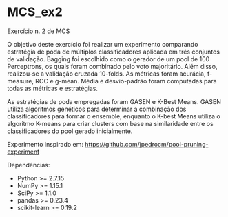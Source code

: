 # MCS_ex2
Exercício n. 2 de MCS

O objetivo deste exercício foi realizar um experimento comparando estratégia de poda de múltiplos classificadores aplicada em três conjuntos de validação. Bagging foi escolhido como o gerador de um pool de 100 Perceptrons, os quais foram combinado pelo voto majoritário. Além disso, realizou-se a validação cruzada 10-folds. As métricas foram acurácia, f-measure, ROC e g-mean. Média e desvio-padrão foram computadas para todas as métricas e estratégias. 

As estratégias de poda empregadas foram GASEN e K-Best Means. GASEN utiliza algoritmos genéticos para determinar a combinação dos classificadores para formar o ensemble, enquanto o K-best Means utiliza o algoritmo K-means para criar clusters com base na similaridade entre os classificadores do pool gerado inicialmente. 


Experimento inspirado em: https://github.com/jpedrocm/pool-pruning-experiment

Dependências:

* Python >= 2.7.15
* NumPy >= 1.15.1
* SciPy >= 1.1.0
* pandas >= 0.23.4
* scikit-learn >= 0.19.2
